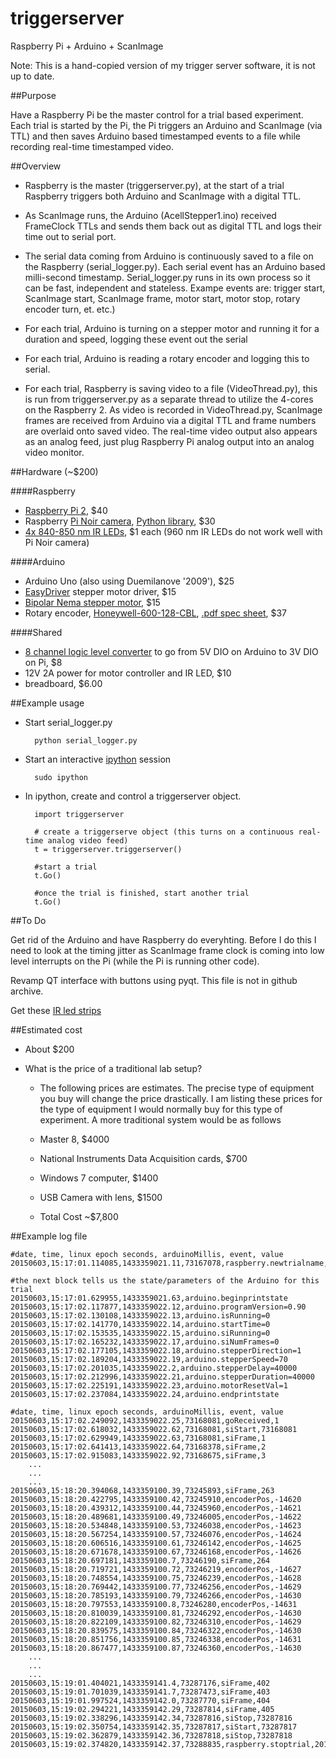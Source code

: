 # triggerserver
Raspberry Pi + Arduino + ScanImage

Note: This is a hand-copied version of my trigger server software, it is not up to date.

##Purpose

Have a Raspberry Pi be the master control for a trial based experiment. Each trial is started by the Pi, the Pi triggers an Arduino and ScanImage (via TTL) and then saves Arduino based timestamped events to a file while recording real-time timestamped video.

##Overview

- Raspberry is the master (triggerserver.py), at the start of a trial Raspberry triggers both Arduino and ScanImage with a digital TTL.

- As ScanImage runs, the Arduino (AcellStepper1.ino) received FrameClock TTLs and sends them back out as digital TTL and  logs their time out to serial port.

- The serial data coming from Arduino is continuously saved to a file on the Raspberry (serial_logger.py). Each serial event has an Arduino based milli-second timestamp. Serial_logger.py runs in its own process so it can be fast, independent and stateless. Exampe events are: trigger start, ScanImage start, ScanImage frame, motor start, motor stop, rotary encoder turn, et. etc.)

- For each trial, Arduino is turning on a stepper motor and running it for a duration and speed, logging these event out the serial

- For each trial, Arduino is reading a rotary encoder and logging this to serial.

- For each trial, Raspberry is saving video to a file (VideoThread.py), this is run from triggerserver.py as a separate thread to utilize the 4-cores on the Raspberry 2. As video is recorded in VideoThread.py, ScanImage frames are received from Arduino via a digital TTL and frame numbers are overlaid onto saved video. The real-time video output also appears as an analog feed, just plug Raspberry Pi analog output into an analog video monitor.

##Hardware (~$200)

####Raspberry
- [Raspberry Pi 2][1], $40
- Raspberry [Pi Noir camera][2], [Python library][9], $30
- [4x 840-850 nm IR LEDs][7], $1 each (960 nm IR LEDs do not work well with Pi Noir camera)

####Arduino
- Arduino Uno (also using Duemilanove '2009'), $25
- [EasyDriver][3] stepper motor driver, $15
- [Bipolar Nema stepper motor][4], $15
- Rotary encoder, [Honeywell-600-128-CBL][5], [.pdf spec sheet][6], $37

####Shared
- [8 channel logic level converter][8] to go from 5V DIO on Arduino to 3V DIO on Pi, $8
- 12V 2A power for motor controller and IR LED, $10
- breadboard, $6.00
  
##Example usage

- Start serial_logger.py  

        python serial_logger.py
    
- Start an interactive [ipython][10] session

        sudo ipython

- In ipython, create and control a triggerserver object.

        import triggerserver
    
        # create a triggerserve object (this turns on a continuous real-time analog video feed)
        t = triggerserver.triggerserver()
    
        #start a trial
        t.Go()
        
        #once the trial is finished, start another trial
        t.Go()
    
##To Do

Get rid of the Arduino and have Raspberry do everyhting. Before I do this I need to look at the timing jitter as ScanImage frame clock is coming into low level interrupts on the Pi (while the Pi is running other code).

Revamp QT interface with buttons using pyqt. This file is not in github archive.

Get these [IR led strips](http://www.ledlightsworld.com/infrared-led-strips-c-1_79.html)

##Estimated cost
- About $200

- What is the price of a traditional lab setup?

    - The following prices are estimates. The precise type of equipment you buy will change the price drastically. I am listing these prices for the type of equipment I would normally buy for this type of experiment. A more traditional system would be as follows
        
    - Master 8, $4000
        
    - National Instruments Data Acquisition cards, $700
        
    - Windows 7 computer, $1400
        
    - USB Camera with lens, $1500
        
     - Total Cost ~$7,800
        
##Example log file

	#date, time, linux epoch seconds, arduinoMillis, event, value
	20150603,15:17:01.114085,1433359021.11,73167078,raspberry.newtrialname,20150603_151658_t16.txt
	
    #the next block tells us the state/parameters of the Arduino for this trial
    20150603,15:17:01.629955,1433359021.63,arduino.beginprintstate
	20150603,15:17:02.117877,1433359022.12,arduino.programVersion=0.90
	20150603,15:17:02.130108,1433359022.13,arduino.isRunning=0
	20150603,15:17:02.141770,1433359022.14,arduino.startTime=0
	20150603,15:17:02.153535,1433359022.15,arduino.siRunning=0
	20150603,15:17:02.165232,1433359022.17,arduino.siNumFrames=0
	20150603,15:17:02.177105,1433359022.18,arduino.stepperDirection=1
	20150603,15:17:02.189204,1433359022.19,arduino.stepperSpeed=70
	20150603,15:17:02.201035,1433359022.2,arduino.stepperDelay=40000
	20150603,15:17:02.212996,1433359022.21,arduino.stepperDuration=40000
	20150603,15:17:02.225191,1433359022.23,arduino.motorResetVal=1
	20150603,15:17:02.237084,1433359022.24,arduino.endprintstate
      
 	#date, time, linux epoch seconds, arduinoMillis, event, value
	20150603,15:17:02.249092,1433359022.25,73168081,goReceived,1 
    20150603,15:17:02.618032,1433359022.62,73168081,siStart,73168081
	20150603,15:17:02.629949,1433359022.63,73168081,siFrame,1
	20150603,15:17:02.641413,1433359022.64,73168378,siFrame,2
	20150603,15:17:02.915083,1433359022.92,73168675,siFrame,3
        ...
        ...
        ...
	20150603,15:18:20.394068,1433359100.39,73245893,siFrame,263
	20150603,15:18:20.422795,1433359100.42,73245910,encoderPos,-14620
	20150603,15:18:20.439312,1433359100.44,73245960,encoderPos,-14621
	20150603,15:18:20.489681,1433359100.49,73246005,encoderPos,-14622
	20150603,15:18:20.534848,1433359100.53,73246038,encoderPos,-14623
	20150603,15:18:20.567254,1433359100.57,73246076,encoderPos,-14624
	20150603,15:18:20.606516,1433359100.61,73246142,encoderPos,-14625
	20150603,15:18:20.671678,1433359100.67,73246168,encoderPos,-14626
	20150603,15:18:20.697181,1433359100.7,73246190,siFrame,264
	20150603,15:18:20.719721,1433359100.72,73246219,encoderPos,-14627
	20150603,15:18:20.748554,1433359100.75,73246239,encoderPos,-14628
	20150603,15:18:20.769442,1433359100.77,73246256,encoderPos,-14629
	20150603,15:18:20.785193,1433359100.79,73246266,encoderPos,-14630
	20150603,15:18:20.797553,1433359100.8,73246280,encoderPos,-14631
	20150603,15:18:20.810039,1433359100.81,73246292,encoderPos,-14630
	20150603,15:18:20.822109,1433359100.82,73246310,encoderPos,-14629
	20150603,15:18:20.839575,1433359100.84,73246322,encoderPos,-14630
	20150603,15:18:20.851756,1433359100.85,73246338,encoderPos,-14631
	20150603,15:18:20.867477,1433359100.87,73246360,encoderPos,-14630
        ...
        ...
        ...
	20150603,15:19:01.404021,1433359141.4,73287176,siFrame,402
	20150603,15:19:01.701039,1433359141.7,73287473,siFrame,403
	20150603,15:19:01.997524,1433359142.0,73287770,siFrame,404
	20150603,15:19:02.294221,1433359142.29,73287814,siFrame,405
	20150603,15:19:02.338296,1433359142.34,73287816,siStop,73287816
	20150603,15:19:02.350754,1433359142.35,73287817,siStart,73287817
	20150603,15:19:02.362879,1433359142.36,73287818,siStop,73287818
	20150603,15:19:02.374820,1433359142.37,73288835,raspberry.stoptrial,20150603_151658_t16.txt

[1]: http://www.raspberrypi.org/products/raspberry-pi-2-model-b/
[2]: https://www.raspberrypi.org/products/pi-noir-camera/
[3]: https://www.sparkfun.com/products/12779
[4]: https://www.sparkfun.com/products/9238
[5]: http://www.digikey.com/product-detail/en/600128CBL/600CS-ND/53504
[6]: http://sensing.honeywell.com/600%20series_005940-2-en_final_12sep12.pdf
[7]: https://www.sparkfun.com/products/9469
[8]: https://www.adafruit.com/products/395
[9]: https://picamera.readthedocs.org/en/release-1.10/
[10]: http://ipython.org